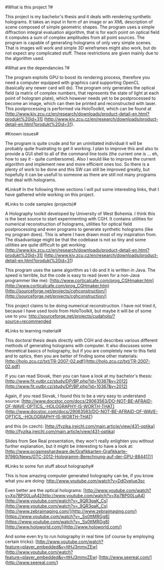 #What is this project ?#

This project is my bachelor's thesis and it deals with rendering synthetic holograms.
It takes an input in form of an image or an XML description of scene composed of
simple geometric shapes. The program uses a simple diffraction integral evaluation
algorithm, that is for each point on optical field it computes a sum of complex
amplitudes from all point sources.
The program is capable of generating holograms of only very simple scenes. That
is images will work and simple 3D wireframes might also work, but do not expect
any complicated stuff. These restrictions are given mainly due to the algorithm
used.

#What are the dependancies ?#

The program exploits GPU to boost its rendering process, therefore you need
a computer equipped with graphics card supporting OpenCL (basically any newer card
will do).
The program only generates the optical field (a matrix of complex numbers, that
represents the state of light at each point of hologram plate), which however
needs yet to be postprocessed to become an image, which can then be printed and
reconstructed with laser.
This postprocessing is performed via HoloToolkit, which can be found at
[http://www.kiv.zcu.cz/en/research/downloads/product-detail-en.html?produkt%20id=31]
(http://www.kiv.zcu.cz/en/research/downloads/product-detail-en.html?produkt%20id=31).

#Known issues#

The program is quite crude and for an uninitiated individual it will be probably
quite frustrating to get it working. I plan to improve this and also to provide
a GUI shell to all of the command line tools (the current one is ... eh, how to
say it - quite cumbersome).
Also I would like to improve the current algorithm and implement new and more
efficient ones too.
So there is a plenty of work to be done and this SW can still be improved greatly,
but hopefully it can be usefull to someone as there are still not many programs
that deal with holograms.

#Links#
In the following three sections I will put some interesting links, that I have
gathered while working on this project.

#Links to code samples (projects)#

A Holography toolkit developed by University of West Bohemia. I think this is the
best source to start experimenting with CGH. It contains utilities for numerical
reconstruction of holograms, utilities for optical field postprocessing and even
programs to generate synthetic holograms (like my program does). This is where
I have drawn most of my inspiration from. The disadvantage might be that the codebase
is not so tiny and some utilities are quite difficult to get working:
[http://www.kiv.zcu.cz/en/research/downloads/product-detail-en.html?produkt%20id=31]
(http://www.kiv.zcu.cz/en/research/downloads/product-detail-en.html?produkt%20id=31)

This program uses the same algorithm as I do and it is written in Java. The speed
is terrible, but the code is easy to read (even for a non-Java programmer like me):
[http://www.corticalcafe.com/prog_CGHmaker.htm](http://www.corticalcafe.com/prog_CGHmaker.htm)
[http://sourceforge.net/projects/cghconstruction/](http://sourceforge.net/projects/cghconstruction/)

This project claims to be doing numerical reconstruction. I have not tried it,
because I have used tools from HoloToolkit, but maybe it will be of some use to you: 
http://sourceforge.net/projects/cudaholo/?source=recommended

#Links to learning material#

This doctoral thesis deals directly with CGH and describes various different
methods of generating holograms with computer. It also discusses some theoretical
basics of holography, but if you are completely new to this field and to optics,
then you are better of finding some other materials: 
[http://holo.zcu.cz/txt/TR-2007-02.pdf](http://holo.zcu.cz/txt/TR-2007-02.pdf)

If you can read Slovak, then you can have a look at my bachelor's thesis:
[http://www.fit.vutbr.cz/study/DP/BP.php?id=10367&y=2012](http://www.fit.vutbr.cz/study/DP/BP.php?id=10367&y=2012)

Again, if you read Slovak, I found this to be a very easy to understand source:
[http://www.docstoc.com/docs/29063563/DO-NOT-BE-AFRAID-OF-WAVE-OPTICS_-HOLOGRAPHY-IS-WORTH-THAT]
(http://www.docstoc.com/docs/29063563/DO-NOT-BE-AFRAID-OF-WAVE-OPTICS_-HOLOGRAPHY-IS-WORTH-THAT)

and this (in czech):
[http://fyzika.jreichl.com/main.article/view/431-optika]
(http://fyzika.jreichl.com/main.article/view/431-optika)

Slides from See Real presentation, they won't really enlighten you without further
explanation, but it might be interesting to have a look at:
[http://www.pcgameshardware.de/Grafikkarten-Grafikkarte-97980/News/GTC-2012-Hologramm-Berechnung-auf-der-GPU-884417/]

#Links to some fun stuff about holography#

This is how amazing computer generated holography can be, if you know what you
are doing:
http://www.youtube.com/watch?v=DdOveIue3sc

Even better are the optical holograms:
[http://www.youtube.com/watch?v=Xp7BP00LuA4](http://www.youtube.com/watch?v=Xp7BP00LuA4)
[http://www.youtube.com/watch?v=_9QR3qaK_Cs](http://www.youtube.com/watch?v=_9QR3qaK_Cs)
[http://www.zebraimaging.com/](http://www.zebraimaging.com/)
[https://www.youtube.com/watch?v=_Ss0ttMRGg8](https://www.youtube.com/watch?v=_Ss0ttMRGg8)
[http://www.holoworld.com/](http://www.holoworld.com/)

And some even try to run holography in real time (of course by employing certain tricks):
[http://www.youtube.com/watch?feature=player_embedded&v=ttHJ3mmvZEw]
(http://www.youtube.com/watch?feature=player_embedded&v=ttHJ3mmvZEw)
[http://www.seereal.com/]
(http://www.seereal.com/)